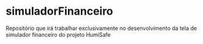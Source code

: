 # simuladorFinanceiro
Repositório que irá trabalhar exclusivamente no desenvolvimento da tela de simulador financeiro do projeto HumiSafe
